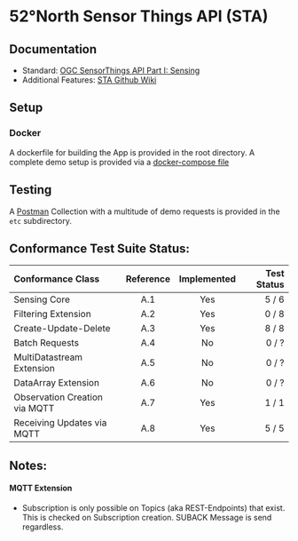 # 52°North Sensor Things API (STA)

## Documentation
* Standard: [OGC SensorThings API Part I: Sensing](https://github.com/opengeospatial/sensorthings)
* Additional Features: [STA Github Wiki](https://github.com/52North/sensorweb-server-sta/wiki)

## Setup
### Docker 
A dockerfile for building the App is provided in the root directory.
A complete demo setup is provided via a [docker-compose file](https://github.com/52North/sensor-things/docker-compose.yml)

## Testing
A [Postman](https://www.getpostman.com/) Collection with a multitude of demo requests is provided in the `etc` subdirectory.


## Conformance Test Suite Status:

| Conformance Class                     | Reference | Implemented |Test Status |
|:--------------------------------------|:---------:|:-----------:|-----------:|
| Sensing Core                          | A.1       | Yes         |   5 / 6    |
| Filtering Extension                   | A.2       | Yes         |   0 / 8    |
| Create-Update-Delete                  | A.3       | Yes         |   8 / 8    |
| Batch Requests                        | A.4       | No          |   0 / ?    |
| MultiDatastream Extension             | A.5       | No          |   0 / ?    |
| DataArray Extension                   | A.6       | No          |   0 / ?    |
| Observation Creation via MQTT         | A.7       | Yes         |   1 / 1    |
| Receiving Updates via MQTT            | A.8       | Yes         |   5 / 5    |

## Notes:
#### MQTT Extension
 - Subscription is only possible on Topics (aka REST-Endpoints) that exist. This is checked on Subscription creation. SUBACK Message is send regardless.
